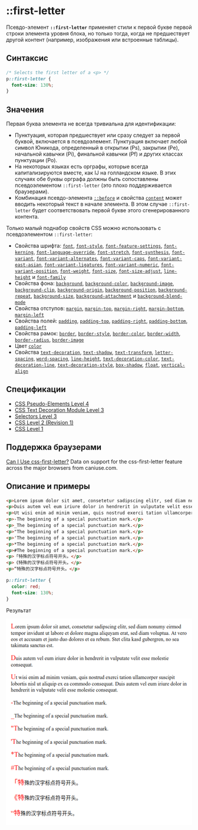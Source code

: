 # ::first-letter

Псевдо-элемент **`::first-letter`** применяет стили к первой букве первой строки элемента уровня блока, но только тогда, когда не предшествует другой контент (например, изображения или встроенные таблицы).

## Синтаксис

```css
/* Selects the first letter of a <p> */
p::first-letter {
  font-size: 130%;
}
```

## Значения

Первая буква элемента не всегда тривиальна для идентификации:

- Пунктуация, которая предшествует или сразу следует за первой буквой, включается в псевдоэлемент. Пунктуация включает любой символ Юникода, определенный в открытии (Ps), закрытии (Pe), начальной кавычки (Pi), финальной кавычки (Pf) и других классах пунктуации (Po).
- На некоторых языках есть орграфы, которые всегда капитализируются вместе, как IJ на голландском языке. В этих случаях обе буквы орграфа должны быть сопоставлены псевдоэлементом `::first-letter` (это плохо поддерживается браузерами).
- Комбинация псевдо-элемента [`::before`](pseudo-element-before.md) и свойства [`content`](content.md) может вводить некоторый текст в начале элемента. В этом случае `::first-letter` будет соответствовать первой букве этого сгенерированного контента.

Только малый поднабор свойств CSS можно использовать с псевдоэлементом `::first-letter`:

- Свойства шрифта: [`font`](/css/font/), [`font-style`](/css/font-style/), [`font-feature-settings`](/css/font-feature-settings/), [`font-kerning`](/css/font-kerning/), [`font-language-override`](/css/font-language-override/), [`font-stretch`](/css/font-stretch/), [`font-synthesis`](/css/font-synthesis/), [`font-variant`](/css/font-variant/), [`font-variant-alternates`](/css/font-variant-alternates/), [`font-variant-caps`](/css/font-variant-caps/), [`font-variant-east-asian`](/css/font-variant-east-asian/), [`font-variant-ligatures`](/css/font-variant-ligatures/), [`font-variant-numeric`](/css/font-variant-numeric/), [`font-variant-position`](/css/font-variant-position/), [`font-weight`](/css/font-weight/), [`font-size`](/css/font-size/), [`font-size-adjust`](/css/font-size-adjust/), [`line-height`](/css/line-height/) и [`font-family`](/css/font-family/)
- Свойства фона: [`background`](/css/background/), [`background-color`](/css/background-color/), [`background-image`](/css/background-image/), [`background-clip`](/css/background-clip/), [`background-origin`](/css/background-origin/), [`background-position`](/css/background-position/), [`background-repeat`](/css/background-repeat/), [`background-size`](/css/background-size/), [`background-attachment`](/css/background-attachment/) и [`background-blend-mode`](/css/background-blend-mode/)
- Свойства отступов: [`margin`](/css/margin/), [`margin-top`](/css/margin-top/), [`margin-right`](/css/margin-right/), [`margin-bottom`](/css/margin-bottom/), [`margin-left`](/css/margin-left/)
- Свойства полей: [`padding`](/css/padding/), [`padding-top`](/css/padding-top/), [`padding-right`](/css/padding-right/), [`padding-bottom`](/css/padding-bottom/), [`padding-left`](/css/padding-left/)
- Свойства рамок: [`border`](/css/border/), [`border-style`](/css/border-style/), [`border-color`](/css/border-color/), [`border-width`](/css/border-width/), [`border-radius`](/css/border-radius/), [`border-image`](/css/border-image/)
- Цвет [`color`](/css/color/)
- Свойства [`text-decoration`](/css/text-decoration/), [`text-shadow`](/css/text-shadow/), [`text-transform`](/css/text-transform/), [`letter-spacing`](/css/letter-spacing/), [`word-spacing`](/css/word-spacing/), [`line-height`](/css/line-height/), [`text-decoration-color`](/css/text-decoration-color/), [`text-decoration-line`](/css/text-decoration-line/), [`text-decoration-style`](/css/text-decoration-style/), [`box-shadow`](/css/box-shadow/), [`float`](/css/float/), [`vertical-align`](/css/vertical-align/)

## Спецификации

- [CSS Pseudo-Elements Level 4](https://drafts.csswg.org/css-pseudo-4/#first-letter-pseudo)
- [CSS Text Decoration Module Level 3](https://drafts.csswg.org/css-text-decor-3/#text-shadow)
- [Selectors Level 3](https://drafts.csswg.org/selectors-3/#first-letter)
- [CSS Level 2 (Revision 1)](http://www.w3.org/TR/CSS2/selector.html#first-letter)
- [CSS Level 1](http://www.w3.org/TR/CSS1/#the-first-letter-pseudo-element)

## Поддержка браузерами

<p class="ciu_embed" data-feature="css-first-letter" data-periods="future_1,current,past_1,past_2">
  <a href="http://caniuse.com/#feat=css-first-letter">Can I Use css-first-letter?</a> Data on support for the css-first-letter feature across the major browsers from caniuse.com.
</p>

## Описание и примеры

```html tab="HTML"
<p>Lorem ipsum dolor sit amet, consetetur sadipscing elitr, sed diam nonumy eirmod tempor invidunt ut labore et dolore magna aliquyam erat, sed diam voluptua. At vero eos et accusam et justo duo dolores et ea rebum. Stet clita kasd gubergren, no sea takimata sanctus est.</p>
<p>Duis autem vel eum iriure dolor in hendrerit in vulputate velit esse molestie consequat.</p>
<p>Ut wisi enim ad minim veniam, quis nostrud exerci tation ullamcorper suscipit lobortis nisl ut aliquip ex ea commodo consequat. Duis autem vel eum iriure dolor in hendrerit in vulputate velit esse molestie consequat.</p>
<p>-The beginning of a special punctuation mark.</p>
<p>_The beginning of a special punctuation mark.</p>
<p>"The beginning of a special punctuation mark.</p>
<p>'The beginning of a special punctuation mark.</p>
<p>*The beginning of a special punctuation mark.</p>
<p>#The beginning of a special punctuation mark.</p>
<p>「特殊的汉字标点符号开头。</p>
<p>《特殊的汉字标点符号开头。</p>
<p>“特殊的汉字标点符号开头。</p>
```

```css tab="CSS"
p::first-letter {
  color: red;
  font-size: 130%;
}
```

Результат

![Результат работы псевдоэлемента ::first-letter](first-letter.png)
